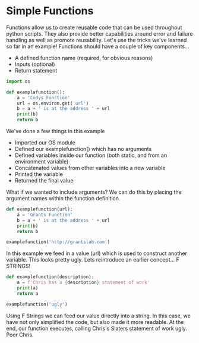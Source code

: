 # Simple Functions

Functions allow us to create reusable code that can be used throughout python scripts. They also provide better capabilities around error and failure handling as well as promote reusability. Let's use the tricks we've learned so far in an example! Functions should have a couple of key components...

* A defined function name (required, for obvious reasons)
* Inputs (optional)
* Return statement

```python
import os

def examplefunction():
    a = 'Codys Function'
    url = os.environ.get('url')
    b = a + ' is at the address ' + url
    print(b)
    return b
```

We've done a few things in this example

* Imported our OS module
* Defined our examplefunction() which has no arguments
* Defined variables inside our function (both static, and from an environment variable)
* Concatenated values from other variables into a new variable
* Printed the variable
* Returned the final value

What if we wanted to include arguments? We can do this by placing the argument names within the function definition.

```python
def examplefunction(url):
    a = 'Grants Function'
    b = a + ' is at the address ' + url
    print(b)
    return b

examplefunction('http://grantslab.com')
```

In this example we feed in a value (url) which is used to construct another variable. This looks pretty ugly. Lets reintroduce an earlier concept... F STRINGS!

```python
def examplefunction(description):
    a = f'Chris has a {description} statement of work'
    print(a)
    return a

examplefunction('ugly')
```

Using F Strings we can feed our value directly into a string. In this case, we have not only simplified the code, but also made it more readable. At the end, our function executes, calling Chris's Slaters statement of work ugly. Poor Chris.